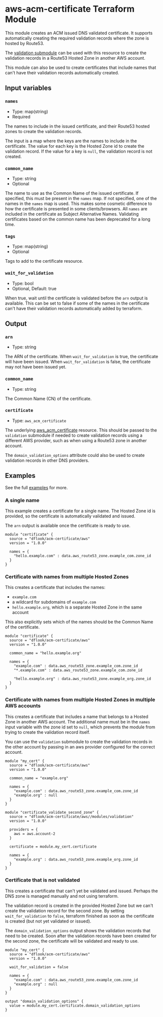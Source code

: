 # aws-acm-certificate Terraform Module

This module creates an ACM issued DNS validated certificate.
It supports automatically creating the required validation records where the zone is hosted by Route53.

The [validation submodule](modules/validation) can be used with this resource to create the validation records in a Route53 Hosted Zone in another AWS account.

This module can also be used to create certificates that include names that can't have their validation records automatically created.

## Input variables

### `names`

- Type: map(string)
- Required

The names to include in the issued certificate, and their Route53 hosted zones to create the validation records.

The input is a map where the keys are the names to include in the certificate. The value for each key is the Hosted Zone id to create the validation record.
If the value for a key is `null`, the validation record is not created.

### `common_name`

- Type: string
- Optional

The name to use as the Common Name of the issued certificate. If specified, this must be present in the `names` map. If not specified, one of the names in the `names` map is used.
This makes some cosmetic difference to how the certificate is presented in some clients/browsers. All `names` are included in the certificate as Subject Alternative Names.
Validating certificates based on the common name has been deprecated for a long time.

### `tags`

- Type: map(string)
- Optional

Tags to add to the certificate resource.

### `wait_for_validation`

- Type: bool
- Optional, Default: true

When true, wait until the certificate is validated before the `arn` output is available.
This can be set to false if some of the names in the certificate can't have their validation records automatically added by terraform.

## Output

### `arn`

- Type: string

The ARN of the certificate. When `wait_for_validation` is true, the certificate will have been issued.
When `wait_for_validation` is false, the certificate may not have been issued yet.

### `common_name`

- Type: string

The Common Name (CN) of the certificate.

### `certificate`

- Type: `aws_acm_certificate`

The underlying [aws_acm_certificate](https://registry.terraform.io/providers/hashicorp/aws/latest/docs/resources/acm_certificate) resource. 
This should be passed to the `validation` submodule if needed to create validation records using a different AWS provider, such as when using a Route53 zone in another account.

The `domain_validation_options` attribute could also be used to create validation records in other DNS providers.

## Examples

See the full [examples](examples/) for more.

### A single name

This example creates a certificate for a single name.
The Hosted Zone id is provided, so the certificate is automatically validated and issued.

The `arn` output is available once the certificate is ready to use.

```hcl
module "certificate" {
  source = "dflook/acm-certificate/aws"
  version = "1.0.0"

  names = {
    "hello.example.com" : data.aws_route53_zone.example_com.zone_id
  }
}
```

### Certificate with names from multiple Hosted Zones

This creates a certificate that includes the names:
  - `example.com`
  - a wildcard for subdomains of `example.com`
  - `hello.example.org`, which is a separate Hosted Zone in the same account

This also explicitly sets which of the names should be the Common Name of the certificate.

```hcl
module "certificate" {
  source = "dflook/acm-certificate/aws"
  version = "1.0.0"

  common_name = "hello.example.org"
  
  names = {
    "example.com" : data.aws_route53_zone.example_com.zone_id
    "*.example.com" : data.aws_route53_zone.example_com.zone_id

    "hello.example.org" : data.aws_route53_zone.example_org.zone_id
  }
}
```

### Certificate with names from multiple Hosted Zones in multiple AWS accounts

This creates a certificate that includes a name that belongs to a Hosted Zone in another AWS account.
The additional name must be in the `names` input variable with the zone id set to `null`, which prevents the module from trying to create the validation record itself.

You can use the `validation` submodule to create the validation records in the other account by passing in an aws provider configured for the correct account.

```hcl
module "my_cert" {
  source = "dflook/acm-certificate/aws"
  version = "1.0.0"

  common_name = "example.org"
  
  names = {
    "example.com" : data.aws_route53_zone.example_com.zone_id
    "example.org" : null
  }
}

module "certificate_validate_second_zone" {
  source = "dflook/acm-certificate/aws//modules/validation"
  version = "1.0.0"

  providers = {
    aws = aws.account-2
  }

  certificate = module.my_cert.certificate

  names = {
    "example.org" : data.aws_route53_zone.example_org.zone_id
  }
}
```

### Certificate that is not validated

This creates a certificate that can't yet be validated and issued. Perhaps the DNS zone is managed manually and not using terraform.

The validation record is created in the provided Hosted Zone but we can't create the validation record for the second zone.
By setting `wait_for_validation` to `false`, terraform finished as soon as the certificate is created (but not yet validated or issued).

The `domain_validation_options` output shows the validation records that need to be created.
Soon after the validation records have been created for the second zone, the certificate will be validated and ready to use.

```hcl
module "my_cert" {
  source = "dflook/acm-certificate/aws"
  version = "1.0.0"
  
  wait_for_validation = false
  
  names = {
    "example.com" : data.aws_route53_zone.example_com.zone_id    
    "example.org" : null
  }
}

output "domain_validation_options" {
  value = module.my_cert.certificate.domain_validation_options
}
```

